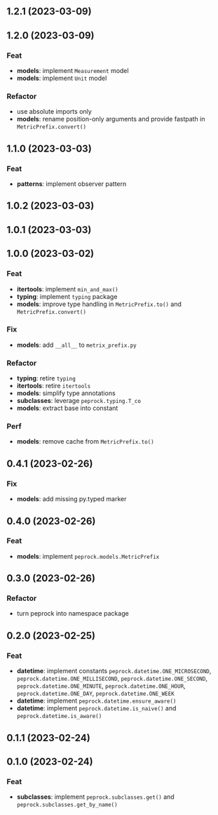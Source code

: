 ## 1.2.1 (2023-03-09)

## 1.2.0 (2023-03-09)

### Feat

- **models**: implement `Measurement` model
- **models**: implement `Unit` model

### Refactor

- use absolute imports only
- **models**: rename position-only arguments and provide fastpath in `MetricPrefix.convert()`

## 1.1.0 (2023-03-03)

### Feat

- **patterns**: implement observer pattern

## 1.0.2 (2023-03-03)

## 1.0.1 (2023-03-03)

## 1.0.0 (2023-03-02)

### Feat

- **itertools**: implement `min_and_max()`
- **typing**: implement `typing` package
- **models**: improve type handling in `MetricPrefix.to()` and `MetricPrefix.convert()`

### Fix

- **models**: add `__all__` to `metrix_prefix.py`

### Refactor

- **typing**: retire `typing`
- **itertools**: retire `itertools`
- **models**: simplify type annotations
- **subclasses**: leverage `peprock.typing.T_co`
- **models**: extract base into constant

### Perf

- **models**: remove cache from `MetricPrefix.to()`

## 0.4.1 (2023-02-26)

### Fix

- **models**: add missing py.typed marker

## 0.4.0 (2023-02-26)

### Feat

- **models**: implement `peprock.models.MetricPrefix`

## 0.3.0 (2023-02-26)

### Refactor

- turn peprock into namespace package

## 0.2.0 (2023-02-25)

### Feat

- **datetime**: implement constants `peprock.datetime.ONE_MICROSECOND`, `peprock.datetime.ONE_MILLISECOND`, `peprock.datetime.ONE_SECOND`, `peprock.datetime.ONE_MINUTE`, `peprock.datetime.ONE_HOUR`, `peprock.datetime.ONE_DAY`, `peprock.datetime.ONE_WEEK`
- **datetime**: implement `peprock.datetime.ensure_aware()`
- **datetime**: implement `peprock.datetime.is_naive()` and `peprock.datetime.is_aware()`

## 0.1.1 (2023-02-24)

## 0.1.0 (2023-02-24)

### Feat

- **subclasses**: implement `peprock.subclasses.get()` and `peprock.subclasses.get_by_name()`
